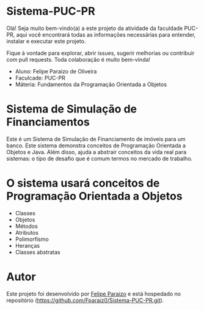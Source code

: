 # Sistema-PUC-PR

Olá! Seja muito bem-vindo(a) a este projeto da atividade da faculdade PUC-PR, aqui você encontrará todas as informações necessárias para entender, instalar e executar este projeto. 

Fique à vontade para explorar, abrir issues, sugerir melhorias ou contribuir com pull requests. Toda colaboração é muito bem-vinda!

* Aluno: Felipe Paraizo de Oliveira 
* Faculcade: PUC-PR
* Máteria: Fundamentos da Programação Orientada a Objetos

# Sistema de Simulação de Financiamentos
Este é um Sistema de Simulação de Financiamento de imóveis para um banco. Este sistema demonstra conceitos de Programação Orientada a Objetos e Java. Além disso, ajuda a abstrair conceitos da vida real para sistemas: o tipo de desafio que é comum termos no mercado de trabalho.

# O sistema usará conceitos de Programação Orientada a Objetos  

* Classes 
* Objetos 
* Métodos 
* Atributos 
* Polimorfísmo 
* Heranças 
* Classes abstratas

# Autor

Este projeto foi desenvolvido por [Felipe Paraizo](https://github.com/Fparaiz0) e está hospedado no repositório (https://github.com/Fparaiz0/Sistema-PUC-PR.git). 